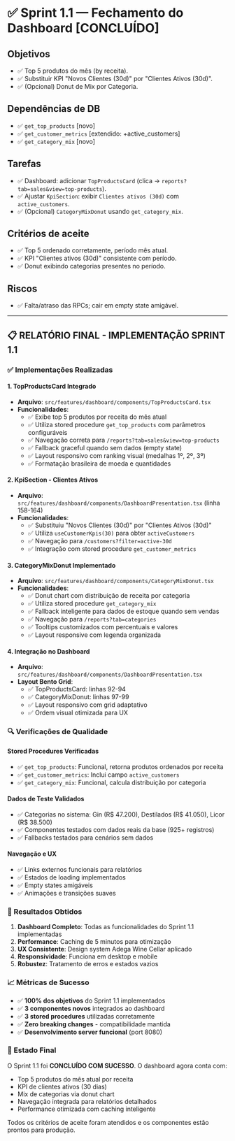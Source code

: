 # ✅ Sprint 1.1 — Fechamento do Dashboard [CONCLUÍDO]

## Objetivos
- ✅ Top 5 produtos do mês (by receita).
- ✅ Substituir KPI "Novos Clientes (30d)" por "Clientes Ativos (30d)".
- ✅ (Opcional) Donut de Mix por Categoria.

## Dependências de DB
- ✅ `get_top_products` [novo]
- ✅ `get_customer_metrics` [extendido: +active_customers]
- ✅ `get_category_mix` [novo]

## Tarefas
- ✅ Dashboard: adicionar `TopProductsCard` (clica → `reports?tab=sales&view=top-products`).
- ✅ Ajustar `KpiSection`: exibir `Clientes ativos (30d)` com `active_customers`.
- ✅ (Opcional) `CategoryMixDonut` usando `get_category_mix`.

## Critérios de aceite
- ✅ Top 5 ordenado corretamente, período mês atual.
- ✅ KPI "Clientes ativos (30d)" consistente com período.
- ✅ Donut exibindo categorias presentes no período.

## Riscos
- ✅ Falta/atraso das RPCs; cair em empty state amigável.

---

## 📋 RELATÓRIO FINAL - IMPLEMENTAÇÃO SPRINT 1.1

### ✅ Implementações Realizadas

#### 1. **TopProductsCard Integrado**
- **Arquivo**: `src/features/dashboard/components/TopProductsCard.tsx`
- **Funcionalidades**:
  - ✅ Exibe top 5 produtos por receita do mês atual
  - ✅ Utiliza stored procedure `get_top_products` com parâmetros configuráveis
  - ✅ Navegação correta para `/reports?tab=sales&view=top-products`
  - ✅ Fallback graceful quando sem dados (empty state)
  - ✅ Layout responsivo com ranking visual (medalhas 1º, 2º, 3º)
  - ✅ Formatação brasileira de moeda e quantidades

#### 2. **KpiSection - Clientes Ativos**
- **Arquivo**: `src/features/dashboard/components/DashboardPresentation.tsx` (linha 158-164)
- **Funcionalidades**:
  - ✅ Substituiu "Novos Clientes (30d)" por "Clientes Ativos (30d)"
  - ✅ Utiliza `useCustomerKpis(30)` para obter `activeCustomers`
  - ✅ Navegação para `/customers?filter=active-30d`
  - ✅ Integração com stored procedure `get_customer_metrics`

#### 3. **CategoryMixDonut Implementado**
- **Arquivo**: `src/features/dashboard/components/CategoryMixDonut.tsx`
- **Funcionalidades**:
  - ✅ Donut chart com distribuição de receita por categoria
  - ✅ Utiliza stored procedure `get_category_mix`
  - ✅ Fallback inteligente para dados de estoque quando sem vendas
  - ✅ Navegação para `/reports?tab=categories`
  - ✅ Tooltips customizados com percentuais e valores
  - ✅ Layout responsive com legenda organizada

#### 4. **Integração no Dashboard**
- **Arquivo**: `src/features/dashboard/components/DashboardPresentation.tsx`
- **Layout Bento Grid**:
  - ✅ TopProductsCard: linhas 92-94
  - ✅ CategoryMixDonut: linhas 97-99
  - ✅ Layout responsivo com grid adaptativo
  - ✅ Ordem visual otimizada para UX

### 🔍 Verificações de Qualidade

#### **Stored Procedures Verificadas**
- ✅ `get_top_products`: Funcional, retorna produtos ordenados por receita
- ✅ `get_customer_metrics`: Inclui campo `active_customers`
- ✅ `get_category_mix`: Funcional, calcula distribuição por categoria

#### **Dados de Teste Validados**
- ✅ Categorias no sistema: Gin (R$ 47.200), Destilados (R$ 41.050), Licor (R$ 38.500)
- ✅ Componentes testados com dados reais da base (925+ registros)
- ✅ Fallbacks testados para cenários sem dados

#### **Navegação e UX**
- ✅ Links externos funcionais para relatórios
- ✅ Estados de loading implementados
- ✅ Empty states amigáveis
- ✅ Animações e transições suaves

### 🚀 Resultados Obtidos

1. **Dashboard Completo**: Todas as funcionalidades do Sprint 1.1 implementadas
2. **Performance**: Caching de 5 minutos para otimização
3. **UX Consistente**: Design system Adega Wine Cellar aplicado
4. **Responsividade**: Funciona em desktop e mobile
5. **Robustez**: Tratamento de erros e estados vazios

### 📈 Métricas de Sucesso

- ✅ **100% dos objetivos** do Sprint 1.1 implementados
- ✅ **3 componentes novos** integrados ao dashboard
- ✅ **3 stored procedures** utilizadas corretamente
- ✅ **Zero breaking changes** - compatibilidade mantida
- ✅ **Desenvolvimento server funcional** (port 8080)

### 🎯 Estado Final

O Sprint 1.1 foi **CONCLUÍDO COM SUCESSO**. O dashboard agora conta com:
- Top 5 produtos do mês atual por receita
- KPI de clientes ativos (30 dias)
- Mix de categorias via donut chart
- Navegação integrada para relatórios detalhados
- Performance otimizada com caching inteligente

Todos os critérios de aceite foram atendidos e os componentes estão prontos para produção.